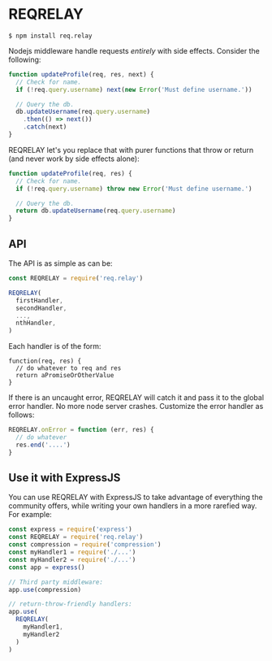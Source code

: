 # REQRELAY
```
$ npm install req.relay
```

Nodejs middleware handle requests *entirely* with side effects. Consider the following:

```js
function updateProfile(req, res, next) {
  // Check for name.
  if (!req.query.username) next(new Error('Must define username.'))

  // Query the db.
  db.updateUsername(req.query.username)
    .then(() => next())
    .catch(next)
}
```

REQRELAY let's you replace that with purer functions that throw or return (and never work by side effects alone):

```js
function updateProfile(req, res) {
  // Check for name.
  if (!req.query.username) throw new Error('Must define username.')

  // Query the db.
  return db.updateUsername(req.query.username)
}
```

## API
The API is as simple as can be:

```js
const REQRELAY = require('req.relay')

REQRELAY(
  firstHandler,
  secondHandler,
  ...,
  nthHandler,
)
```

Each handler is of the form:

```
function(req, res) {
  // do whatever to req and res
  return aPromiseOrOtherValue
}
```

If there is an uncaught error, REQRELAY will catch it and pass it to the global error handler. No more node server crashes. Customize the error handler as follows:

```js
REQRELAY.onError = function (err, res) {
  // do whatever
  res.end('....')
}
```

## Use it with ExpressJS
You can use REQRELAY with ExpressJS to take advantage of everything the community offers, while writing your own handlers in a more rarefied way. For example:

```js
const express = require('express')
const REQRELAY = require('req.relay')
const compression = require('compression')
const myHandler1 = require('./...')
const myHandler2 = require('./...')
const app = express()

// Third party middleware:
app.use(compression)

// return-throw-friendly handlers:
app.use(
  REQRELAY(
    myHandler1,
    myHandler2
  )
)
```
